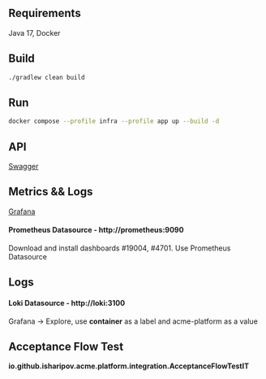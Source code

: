 ## Requirements
Java 17, Docker
## Build
```bash
./gradlew clean build
```
## Run
```bash
docker compose --profile infra --profile app up --build -d
```
## API

<a href="http://localhost:8080/swagger-ui/index.html">Swagger</a>

## Metrics && Logs

<a href="http://localhost:3000/">Grafana</a>
#### Prometheus Datasource - http://prometheus:9090

Download and install dashboards #19004, #4701. Use Prometheus Datasource

## Logs

#### Loki Datasource - http://loki:3100
Grafana -> Explore, use **container** as a label and acme-platform as a value

## Acceptance Flow Test

**io.github.isharipov.acme.platform.integration.AcceptanceFlowTestIT**